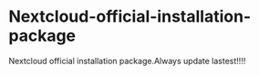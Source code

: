 # Nextcloud-official-installation-package
Nextcloud  official installation package.Always update lastest!!!!
